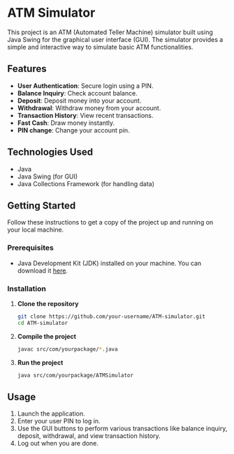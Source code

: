 # ATM Simulator

This project is an ATM (Automated Teller Machine) simulator built using Java Swing for the graphical user interface (GUI). The simulator provides a simple and interactive way to simulate basic ATM functionalities.

## Features

- **User Authentication**: Secure login using a PIN.
- **Balance Inquiry**: Check account balance.
- **Deposit**: Deposit money into your account.
- **Withdrawal**: Withdraw money from your account.
- **Transaction History**: View recent transactions.
- **Fast Cash**: Draw money instantly.
- **PIN change**: Change your account pin.

## Technologies Used

- Java
- Java Swing (for GUI)
- Java Collections Framework (for handling data)

## Getting Started

Follow these instructions to get a copy of the project up and running on your local machine.

### Prerequisites

- Java Development Kit (JDK) installed on your machine. You can download it [here](https://www.oracle.com/java/technologies/javase-downloads.html).

### Installation

1. **Clone the repository**
    ```bash
    git clone https://github.com/your-username/ATM-simulator.git
    cd ATM-simulator
    ```

2. **Compile the project**
    ```bash
    javac src/com/yourpackage/*.java
    ```

3. **Run the project**
    ```bash
    java src/com/yourpackage/ATMSimulator
    ```

## Usage

1. Launch the application.
2. Enter your user PIN to log in.
3. Use the GUI buttons to perform various transactions like balance inquiry, deposit, withdrawal, and view transaction history.
4. Log out when you are done.


